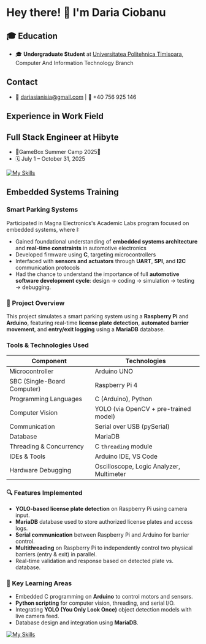 # Hey there! 👋 I'm Daria Ciobanu

## 🎓 Education

- 🎓 **Undergraduate Student** at [Universitatea Politehnica Timisoara](https://upt.ro), Computer And Information Technology Branch

## Contact
- 📧 dariasianisia@gmail.com | 📱 +40 756 925 146

## Experience in Work Field

## Full Stack Engineer at Hibyte
- 🎯GameBox Summer Camp 2025🧩
- 🗓 July 1 – October 31, 2025
  
[![My Skills](https://skillicons.dev/icons?i=typescript,angular,nodejs,html,css,&perline=7)](https://skillicons.dev)

## Embedded Systems Training 

### Smart Parking Systems

Participated in Magna Electronics's Academic Labs  program focused on embedded systems, where I:

- Gained foundational understanding of **embedded systems architecture** and **real-time constraints** in automotive electronics
- Developed firmware using **C**, targeting microcontrollers
- Interfaced with **sensors and actuators** through **UART**, **SPI**, and **I2C** communication protocols
- Had the chance to understand the importance of full **automotive software development cycle**: design → coding → simulation → testing → debugging.

### 🚗 Project Overview

This project simulates a smart parking system using a **Raspberry Pi** and **Arduino**, featuring real-time **license plate detection**, **automated barrier movement**, and **entry/exit logging** using a **MariaDB** database.

### Tools & Technologies Used
| Component | Technologies |
|----------|--------------|
| Microcontroller | Arduino UNO |
| SBC (Single-Board Computer) | Raspberry Pi 4 |
| Programming Languages | C (Arduino), Python  |
| Computer Vision | YOLO (via OpenCV + pre-trained model) |
| Communication | Serial over USB (pySerial) |
| Database | MariaDB |
| Threading & Concurrency | C `threading` module |
| IDEs & Tools | Arduino IDE, VS Code |
| Hardware Debugging | Oscilloscope, Logic Analyzer, Multimeter|

### 🔍 Features Implemented

- **YOLO-based license plate detection** on Raspberry Pi using camera input.
- **MariaDB** database used to store authorized license plates and access logs.
- **Serial communication** between Raspberry Pi and Arduino for barrier control.
- **Multithreading** on Raspberry Pi to independently control two physical barriers (entry & exit) in parallel.
- Real-time validation and response based on detected plate vs. database.

### 🧠 Key Learning Areas

- Embedded C programming on **Arduino** to control motors and sensors.
- **Python scripting** for computer vision, threading, and serial I/O.
- Integrating **YOLO (You Only Look Once)** object detection models with live camera feed.
- Database design and integration using **MariaDB**.

[![My Skills](https://skillicons.dev/icons?i=py,arduino,raspberrypi,opencv,mysql,linux,git,vscode)](https://skillicons.dev)








